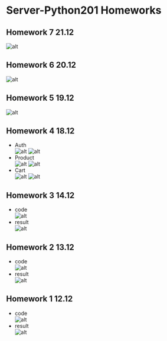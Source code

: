 # Server-Python201 Homeworks

## Homework 7 21.12
![alt](https://github.com/dsgnrr/Server-Python201/blob/main/Homework/hw7/result.png)

## Homework 6 20.12
![alt](https://github.com/dsgnrr/Server-Python201/blob/main/Homework/hw6/result.png)

## Homework 5 19.12
![alt](https://github.com/dsgnrr/Server-Python201/blob/main/Homework/hw5/result.png)

## Homework 4 18.12
* Auth <br>
![alt](https://github.com/dsgnrr/Server-Python201/blob/main/Homework/hw4/auth_en.png)
![alt](https://github.com/dsgnrr/Server-Python201/blob/main/Homework/hw4/auth_uk.png)
* Product <br>
![alt](https://github.com/dsgnrr/Server-Python201/blob/main/Homework/hw4/product_en.png)
![alt](https://github.com/dsgnrr/Server-Python201/blob/main/Homework/hw4/product_uk.png)
* Cart <br>
![alt](https://github.com/dsgnrr/Server-Python201/blob/main/Homework/hw4/cart_en.png)
![alt](https://github.com/dsgnrr/Server-Python201/blob/main/Homework/hw4/cart_uk.png)

## Homework 3 14.12
* code <br>
![alt](https://github.com/dsgnrr/Server-Python201/blob/main/Homework/hw3/fraction.png)
* result <br>
![alt](https://github.com/dsgnrr/Server-Python201/blob/main/Homework/hw3/result.png)

## Homework 2 13.12
* code <br>
![alt](https://github.com/dsgnrr/Server-Python201/blob/main/Homework/hw2/code.png)
* result <br>
![alt](https://github.com/dsgnrr/Server-Python201/blob/main/Homework/hw2/result.png)

## Homework 1 12.12
* code <br>
![alt](https://github.com/dsgnrr/Server-Python201/blob/main/Homework/hw1/result.png)
* result <br>
![alt](https://github.com/dsgnrr/Server-Python201/blob/main/Homework/hw1/result2.png)

